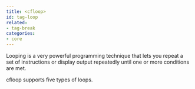 ```yaml
---
title: <cfloop>
id: tag-loop
related:
- tag-break
categories:
- core
---
```


Looping is a very powerful programming technique that lets you repeat a set of instructions or
display output repeatedly until one or more conditions are met.

cfloop supports five types of loops.
